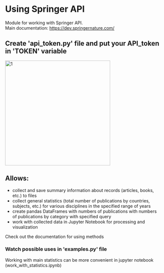 # Using Springer API

Module for working with Springer API. \
Main documentation: https://dev.springernature.com/

## Create 'api_token.py' file and put your API_token in 'TOKEN' variable
<img width="340" alt="1" src="https://user-images.githubusercontent.com/1857769/174309879-ea8d7b7e-20dd-4589-99f7-0ee9d01f6a7c.PNG">

## Allows:
 - collect and save summary information about records (articles, books, etc.) to files
 - collect general statistics (total number of publications by countries, subjects, etc.) 
for various disciplines in the specified range of years
 - create pandas DataFrames with numbers of publications with numbers of publications by 
category with specified query
 - work with collected data in Jupyter Notebook for processing and visualization
 
Check out the documentation for using methods

### Watch possible uses in 'examples.py' file 

Working with main statistics can be more convenient in jupyter notebook (work_with_statistics.ipynb)
